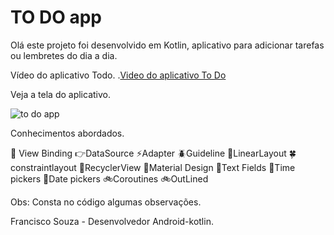 # TO DO app
 
Olá este projeto foi desenvolvido em Kotlin, aplicativo para adicionar tarefas ou lembretes do dia a  dia.

Vídeo do aplicativo Todo. .[Video do aplicativo To Do](https://youtu.be/TG_Zb3A3q2U)

Veja a tela do aplicativo.

![to do app](https://user-images.githubusercontent.com/79156176/128739003-806d7825-3972-4476-b2bc-d773d76c2d5a.jpg)

Conhecimentos  abordados.

:dash: View Binding
 :point_right:DataSource
:zap:Adapter
:beetle:Guideline
:ant:LinearLayout
:four_leaf_clover:constraintlayout
:hibiscus:RecyclerView
:pushpin:Material Design
:triangular_ruler:Text Fields
:game_die:Time pickers
:game_die:Date pickers
:bike:Coroutines
:bike:OutLined

Obs: Consta no código algumas observações.
















Francisco Souza - Desenvolvedor Android-kotlin.
